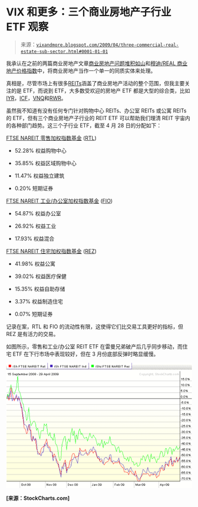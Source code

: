 <!--yml

类别：未分类

日期：2024-05-18 17:49:56

-->

# VIX 和更多：三个商业房地产子行业 ETF 观察

> 来源：[`vixandmore.blogspot.com/2009/04/three-commercial-real-estate-sub-sector.html#0001-01-01`](http://vixandmore.blogspot.com/2009/04/three-commercial-real-estate-sub-sector.html#0001-01-01)

我承认在之前的两篇商业房地产文章[商业房地产问题堆积如山](http://vixandmore.blogspot.com/2009/04/commercial-real-estate-problems-piling.html)和[穆迪/REAL 商业地产价格指数](http://vixandmore.blogspot.com/2009/04/moodysreal-commercial-property-price.html)中，将商业房地产当作一个单一的同质实体来处理。

真相是，尽管市场上有很多[REITs](http://vixandmore.blogspot.com/search/label/REITs)涵盖了商业房地产活动的整个范围，但我主要关注的是 ETF，而说到 ETF，大多数受欢迎的房地产 ETF 都是大型的综合类，比如[IYR](http://vixandmore.blogspot.com/search/label/IYR)，[ICF](http://vixandmore.blogspot.com/search/label/ICF)，[VNQ](http://vixandmore.blogspot.com/search/label/VNQ)和[RWR](http://vixandmore.blogspot.com/search/label/RWR)。

虽然我不知道有没有任何专门针对购物中心 REITs、办公室 REITs 或公寓 REITs 的 ETF，但有三个商业房地产子行业的 REIT ETF 可以帮助我们理清 REIT 宇宙内的各种部门趋势。这三个子行业 ETF，截至 4 月 28 日的分配如下：

[FTSE NAREIT 零售加权指数基金](http://us.ishares.com/product_info/fund/overview/RTL.htm) ([RTL](http://vixandmore.blogspot.com/search/label/RTL))

+   52.28% 权益购物中心

+   35.85% 权益区域购物中心

+   11.47% 权益独立建筑

+   0.20% 短期证券

[FTSE NAREIT 工业/办公室加权指数基金](http://us.ishares.com/product_info/fund/overview/FIO.htm) ([FIO](http://vixandmore.blogspot.com/search/label/FIO))

+   54.87% 权益办公室

+   26.92% 权益工业

+   17.93% 权益混合

[FTSE NAREIT 住宅加权指数基金](http://us.ishares.com/product_info/fund/overview/REZ.htm) ([REZ](http://vixandmore.blogspot.com/search/label/REZ))

+   41.98% 权益公寓

+   39.02% 权益医疗保健

+   15.35% 权益自助存储

+   3.37% 权益制造住宅

+   0.07% 短期证券

记录在案，RTL 和 FIO 的流动性有限，这使得它们比交易工具更好的指标，但 REZ 是有活力的交易。

如图所示，零售和工业/办公室 REIT ETF 在雷曼兄弟破产后几乎同步移动，而住宅 ETF 在下行市场中表现较好，但在 3 月份底部反弹时略显缓慢。

![](img/6be42d5effa0f2b185eb404080d5b385.png)

**[来源：StockCharts.com]**
